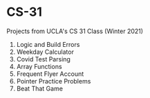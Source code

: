 # CS-31
Projects from UCLA's CS 31 Class (Winter 2021)<br/>
1. Logic and Build Errors<br/>
2. Weekday Calculator<br/>
3. Covid Test Parsing<br/>
4. Array Functions<br/>
5. Frequent Flyer Account<br/>
6. Pointer Practice Problems<br/>
7. Beat That Game<br/>
